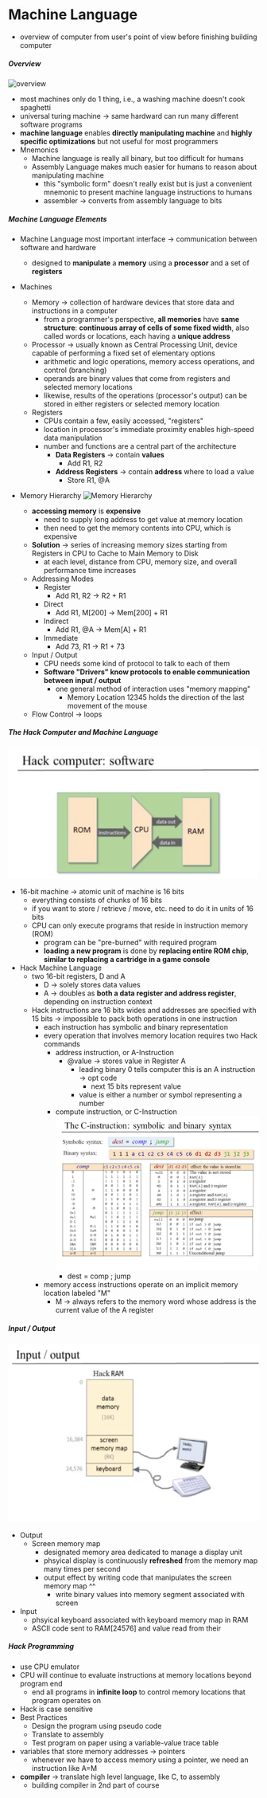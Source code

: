 # Machine Language
* overview of computer from user's point of view before finishing building computer

##### Overview
![overview](https://camo.githubusercontent.com/135d2f3a0c3b6109edbeeee4f38bea42a7c7d481/687474703a2f2f6765656b72657365617263686c61622e6e65742f636f7572736572612f6e32742f6d616368696e652d6c616e672d312e6a7067)
* most machines only do 1 thing, i.e., a washing machine doesn't cook spaghetti
* universal turing machine -> same hardward can run many different software programs
* **machine language** enables **directly manipulating machine** and **highly specific optimizations** but not useful for most programmers
* Mnemonics
  * Machine language is really all binary, but too difficult for humans
  * Assembly Language makes much easier for humans to reason about manipulating machine
    * this "symbolic form" doesn't really exist but is just a convenient mnemonic to present machine language instructions to humans
    * assembler -> converts from assembly language to bits

##### Machine Language Elements
* Machine Language most important interface -> communication between software and hardware
  * designed to **manipulate** a **memory** using a **processor** and a set of **registers**
* Machines
  * Memory -> collection of hardware devices that store data and instructions in a computer
    * from a programmer's perspective, **all memories** have **same structure**: **continuous array of cells of some fixed width**, also called words or locations, each having a **unique address**
  * Processor -> usually known as Central Processing Unit, device capable of performing a fixed set of elementary options
    * arithmetic and logic operations, memory access operations, and control (branching)
    * operands are binary values that come from registers and selected memory locations
    * likewise, results of the operations (processor's output) can be stored in either registers or selected memory location
  * Registers
    * CPUs contain a few, easily accessed, "registers"
    * location in processor's immediate proximity enables high-speed data manipulation
    * number and functions are a central part of the architecture
      * **Data Registers** -> contain **values**
        * Add R1, R2
      * **Address Registers** -> contain **address** where to load a value
        * Store R1, @A

* Memory Hierarchy
![Memory Hierarchy](https://camo.githubusercontent.com/072f6d0db3b10401c17a03a24a7ad3c63989676e/687474703a2f2f6765656b72657365617263686c61622e6e65742f636f7572736572612f6e32742f6d616368696e652d6c616e672d352e6a7067)
  * **accessing memory** is **expensive**
    * need to supply long address to get value at memory location
    * then need to get the memory contents into CPU, which is expensive
  * **Solution** -> series of increasing memory sizes starting from Registers in CPU to Cache to Main Memory to Disk
    * at each level, distance from CPU, memory size, and overall performance time increases
  * Addressing Modes
    * Register
      * Add R1, R2 -> R2 + R1
    * Direct
      * Add R1, M[200] -> Mem[200] + R1
    * Indirect
      * Add R1, @A -> Mem[A] + R1
    * Immediate
      * Add 73, R1 -> R1 + 73
  * Input / Output
    * CPU needs some kind of protocol to talk to each of them
    * **Software "Drivers" know protocols to enable communication between input / output**
      * one general method of interaction uses "memory mapping"
        * Memory Location 12345 holds the direction of the last movement of the mouse
  * Flow Control -> loops

##### The Hack Computer and Machine Language
![hack](./HackComputer.png)
* 16-bit machine -> atomic unit of machine is 16 bits
  * everything consists of chunks of 16 bits
  * if you want to store / retrieve / move, etc. need to do it in units of 16 bits
  * CPU can only execute programs that reside in instruction memory (ROM)
    * program can be "pre-burned" with required program
    * **loading a new program** is done by **replacing entire ROM chip**, **similar to replacing a cartridge in a game console**
* Hack Machine Language
  * two 16-bit registers, D and A
    * D -> solely stores data values
    * A -> doubles as **both a data register and address register**, depending on instruction context
  * Hack instructions are 16 bits wides and addresses are specified with 15 bits -> impossible to pack both operations in one instruction
    * each instruction has symbolic and binary representation
    * every operation that involves memory location requires two Hack commands
      * address instruction, or A-Instruction
        * @value -> stores value in Register A
          * leading binary 0 tells computer this is an A instruction -> opt code
            * next 15 bits represent value
          * value is either a number or symbol representing a number
      * compute instruction, or C-Instruction
        ![CInstruction](./CInstruction.png)
        * dest = comp ; jump
    * memory access instructions operate on an implicit memory location labeled "M"
      * M -> always refers to the memory word whose address is the current value of the A register

##### Input / Output
![IO](./IO.png)
* Output
  * Screen memory map
    * designated memory area dedicated to manage a display unit
    * phsyical display is continuously **refreshed** from the memory map many times per second
    * output effect by writing code that manipulates the screen memory map ^^
      * write binary values into memory segment associated with screen
* Input
  * phsyical keyboard associated with keyboard memory map in RAM
  * ASCII code sent to RAM[24576] and value read from their

##### Hack Programming
* use CPU emulator
* CPU will continue to evaluate instructions at memory locations beyond program end
  * end all programs in **infinite loop** to control memory locations that program operates on
* Hack is case sensitive
* Best Practices
  * Design the program using pseudo code
  * Translate to assembly
  * Test program on paper using a variable-value trace table
* variables that store memory addresses -> pointers
  * whenever we have to access memory using a pointer, we need an instruction like A=M
* **compiler** -> translate high level language, like C, to assembly
  * building compiler in 2nd part of course
